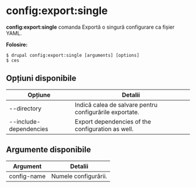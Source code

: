 # config:export:single
**config:export:single** comanda Exportă o singură configurare ca fișier YAML.

**Folosire:**
```
$ drupal config:export:single [arguments] [options] 
$ ces  
```

## Opțiuni disponibile
Opțiune | Detalii
-------|-------------
--directory | Indică calea de salvare pentru configurările exportate.
--include-dependencies | Export dependencies of the configuration as well.

## Argumente disponibile
Argument | Detalii
---------|-------------
config-name | Numele configurării.
